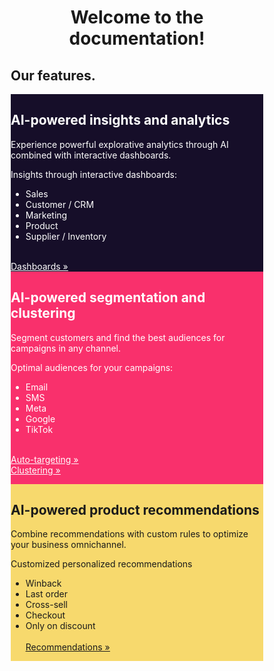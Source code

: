 <!DOCTYPE html>
<html>
<head>
<meta name="viewport" content="width=device-width, initial-scale=1">
<style>
* {
  box-sizing: border-box;
}

/* Create three equal columns that floats next to each other */
.column {
  float: left;
  width: 33.33%;
  padding: 10px;
  height: 750px;
}

/* Clear floats after the columns */
.row:after {
  content: "";
  display: table;
  clear: both;
}
</style>
</head>
<body>

<h1><center>Welcome to the documentation!</center></h1>

<h2>Our features.</h2>

<div class="row">
  <div class="column" style="background-color:#160E29;color:white">
    <h2>AI-powered insights and analytics</h2>
    <p>Experience powerful explorative analytics through AI combined with interactive dashboards.<p>
    	<p> Insights through interactive dashboards:<p>
		<ul>
		  <li>Sales</li>
		  <li>Customer / CRM</li>
		  <li>Marketing</li>
		  <li>Product</li>
		  <li>Supplier / Inventory</li>
		</ul>
		<br>
		<u><a style="color:white" href="https://infobaleen.github.io/Platform/Analytics/Dashboards/">Dashboards &#187;</a></u>
  </div>
  <div class="column" style="background-color:#F9306C;color:white">
    <h2>AI-powered segmentation and clustering</h2>
    <p>Segment customers and find the best audiences for campaigns in any channel.<p>
    <p>Optimal audiences for your campaigns:<p>
    	<ul>
		  <li>Email</li>
		  <li>SMS</li>
		  <li>Meta</li>
		  <li>Google</li>
		  <li>TikTok</li>
		</ul>
		<br> <u><a style="color:white"href="https://infobaleen.github.io/Platform/Segmentations/Auto-targeting/">Auto-targeting &#187;</a></u><br><u><a style="color:white" href="https://infobaleen.github.io/Platform/Segmentations/Clustering/">Clustering &#187;</a></u>
</p>
  </div>
  <div class="column" style="background-color:#F7D96D">
    <h2>AI-powered product recommendations</h2>
    <p>Combine recommendations with custom rules to optimize your business omnichannel.<p>
	<p>Customized personalized recommendations</p>
		 <ul>
		  <li>Winback</li>
		  <li>Last order</li>
		  <li>Cross-sell</li>
		  <li>Checkout</li>
		  <li>Only on discount</li>
		  <br> <u><a href="https://infobaleen.github.io/Platform/Recommendations/Overview/">Recommendations &#187;</a></u>
		</ul> 

  </div>
</div>

</body>
</html>
